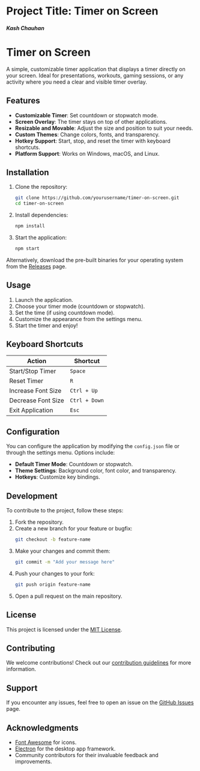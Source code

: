 <h1>Project Title: Timer on Screen</h1>
<h5><i>Kash Chauhan</i></h5>

# Timer on Screen

A simple, customizable timer application that displays a timer directly on your screen. Ideal for presentations, workouts, gaming sessions, or any activity where you need a clear and visible timer overlay.

## Features

- **Customizable Timer**: Set countdown or stopwatch mode.
- **Screen Overlay**: The timer stays on top of other applications.
- **Resizable and Movable**: Adjust the size and position to suit your needs.
- **Custom Themes**: Change colors, fonts, and transparency.
- **Hotkey Support**: Start, stop, and reset the timer with keyboard shortcuts.
- **Platform Support**: Works on Windows, macOS, and Linux.

## Installation

1. Clone the repository:
   ```bash
   git clone https://github.com/yourusername/timer-on-screen.git
   cd timer-on-screen
   ```

2. Install dependencies:
   ```bash
   npm install
   ```

3. Start the application:
   ```bash
   npm start
   ```

Alternatively, download the pre-built binaries for your operating system from the [Releases](https://github.com/yourusername/timer-on-screen/releases) page.

## Usage

1. Launch the application.
2. Choose your timer mode (countdown or stopwatch).
3. Set the time (if using countdown mode).
4. Customize the appearance from the settings menu.
5. Start the timer and enjoy!

## Keyboard Shortcuts

| Action            | Shortcut        |
|-------------------|-----------------|
| Start/Stop Timer  | `Space`         |
| Reset Timer       | `R`             |
| Increase Font Size| `Ctrl + Up`     |
| Decrease Font Size| `Ctrl + Down`   |
| Exit Application  | `Esc`           |

## Configuration

You can configure the application by modifying the `config.json` file or through the settings menu. Options include:
- **Default Timer Mode**: Countdown or stopwatch.
- **Theme Settings**: Background color, font color, and transparency.
- **Hotkeys**: Customize key bindings.

## Development

To contribute to the project, follow these steps:

1. Fork the repository.
2. Create a new branch for your feature or bugfix:
   ```bash
   git checkout -b feature-name
   ```
3. Make your changes and commit them:
   ```bash
   git commit -m "Add your message here"
   ```
4. Push your changes to your fork:
   ```bash
   git push origin feature-name
   ```
5. Open a pull request on the main repository.

## License

This project is licensed under the [MIT License](LICENSE).

## Contributing

We welcome contributions! Check out our [contribution guidelines](CONTRIBUTING.md) for more information.

## Support

If you encounter any issues, feel free to open an issue on the [GitHub Issues](https://github.com/yourusername/timer-on-screen/issues) page.

## Acknowledgments

- [Font Awesome](https://fontawesome.com) for icons.
- [Electron](https://www.electronjs.org/) for the desktop app framework.
- Community contributors for their invaluable feedback and improvements.

